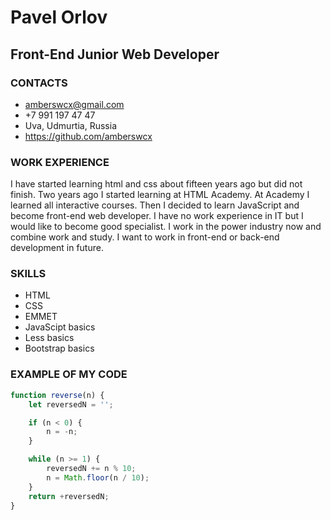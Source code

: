 # Pavel Orlov
## Front-End Junior Web Developer

### CONTACTS
* amberswcx@gmail.com
* +7 991 197 47 47
* Uva, Udmurtia, Russia
* https://github.com/amberswcx

### WORK EXPERIENCE
I have started learning html and css about fifteen years ago but did not finish.
Two years ago I started learning at HTML Academy. At Academy I learned all interactive courses. Then I decided to learn JavaScript and become front-end web developer.
I have no work experience in IT but I would like to become good specialist. I work in the power industry now and combine work and study. I want to work in front-end or back-end development in future.

### SKILLS
* HTML
* CSS
* EMMET
* JavaScipt basics
* Less basics
* Bootstrap basics

### EXAMPLE OF MY CODE
```javascript
function reverse(n) {
	let reversedN = '';

	if (n < 0) {
		n = -n;
	}

	while (n >= 1) {
		reversedN += n % 10;
		n = Math.floor(n / 10);
	}
	return +reversedN;
}
```
